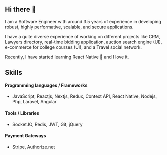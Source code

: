 ## Hi there 👋

I am a Software Engineer with around 3.5 years of experience in developing robust, highly performative, scalable, and secure applications.

I have a quite diverse experience of working on different projects like CRM, Lawyers directory, real-time bidding application, auction search engine (UI), e-commerce for college courses (UI), and a Travel social network.

Recently, I have started learning React Native 📱 and I love it.

## Skills

#### Programming languages / Frameworks

- JavaScript, Reactjs, Nextjs, Redux, Context API, React Native, Nodejs, Php, Laravel, Angular

#### Tools / Libraries

- Socket.IO, Redis, JWT, Git, jQuery

#### Payment Gateways

- Stripe, Authorize.net


<!--
**Ahmdrza/ahmdrza** is a ✨ _special_ ✨ repository because its `README.md` (this file) appears on your GitHub profile.

Here are some ideas to get you started:

- 🔭 I’m currently working on ...
- 🌱 I’m currently learning ...
- 👯 I’m looking to collaborate on ...
- 🤔 I’m looking for help with ...
- 💬 Ask me about ...
- 📫 How to reach me: ...
- 😄 Pronouns: ...
- ⚡ Fun fact: ...
-->
